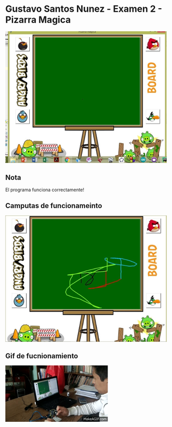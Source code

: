 Gustavo Santos Nunez - Examen 2 - Pizarra Magica
======
![alt text](ReadmeAssets/interfaz.png "Red")

## Nota
El programa funciona correctamente!

## Camputas de funcionameinto

![alt text](ReadmeAssets/running.png "Running")


## Gif de fucnionamiento
![alt text](ReadmeAssets/Funcionando.gif "Funcionando")
